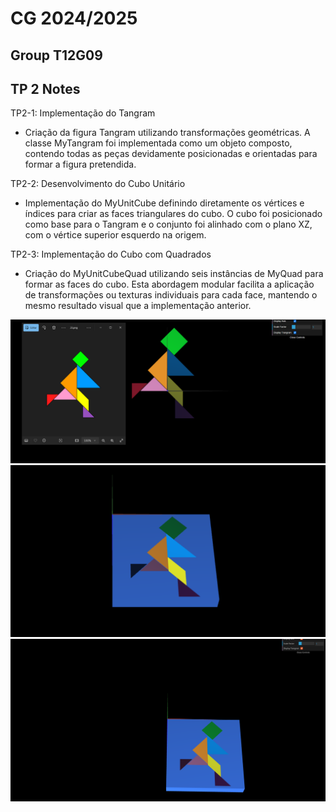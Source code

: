 # CG 2024/2025

## Group T12G09

## TP 2 Notes


TP2-1: Implementação do Tangram

- Criação da figura Tangram utilizando transformações geométricas. A classe MyTangram foi implementada como um objeto composto, contendo todas as peças devidamente posicionadas e orientadas para formar a figura pretendida.

TP2-2: Desenvolvimento do Cubo Unitário
- Implementação do MyUnitCube definindo diretamente os vértices e índices para criar as faces triangulares do cubo. O cubo foi posicionado como base para o Tangram e o conjunto foi alinhado com o plano XZ, com o vértice superior esquerdo na origem.

TP2-3: Implementação do Cubo com Quadrados
- Criação do MyUnitCubeQuad utilizando seis instâncias de MyQuad para formar as faces do cubo. Esta abordagem modular facilita a aplicação de transformações ou texturas individuais para cada face, mantendo o mesmo resultado visual que a implementação anterior.


![Screenshot 1](screenshots/cg-t12g09-tp2-1.png)
![Screenshot 2](screenshots/cg-t12g09-tp2-2.png)
![Screenshot 3](screenshots/cg-t12g09-tp2-3.png)

